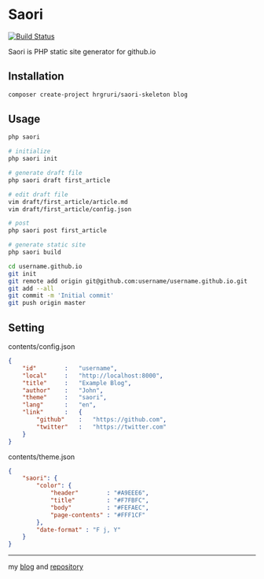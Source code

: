 # Saori
[![Build Status](https://travis-ci.org/taniko/saori.svg?branch=ci)](https://travis-ci.org/taniko/saori)

Saori is PHP static site generator for github.io

## Installation
```sh
composer create-project hrgruri/saori-skeleton blog
```

## Usage
```sh
php saori

# initialize
php saori init

# generate draft file
php saori draft first_article

# edit draft file
vim draft/first_article/article.md
vim draft/first_article/config.json

# post
php saori post first_article

# generate static site
php saori build

cd username.github.io
git init
git remote add origin git@github.com:username/username.github.io.git
git add --all
git commit -m 'Initial commit'
git push origin master
```

## Setting
contents/config.json
```json
{
    "id"        :   "username",
    "local"     :   "http://localhost:8000",
    "title"     :   "Example Blog",
    "author"    :   "John",
    "theme"     :   "saori",
    "lang"      :   "en",
    "link"      :   {
        "github"    :   "https://github.com",
        "twitter"   :   "https://twitter.com"
    }
}
```

contents/theme.json
```json
{
    "saori": {
        "color": {
            "header"        : "#A9EEE6",
            "title"         : "#F7FBFC",
            "body"          : "#FEFAEC",
            "page-contents" : "#FFF1CF"
        },
        "date-format" : "F j, Y"
    }
}
```

***
my [blog](https://taniko.github.io/) and [repository](https://github.com/taniko/blog)
